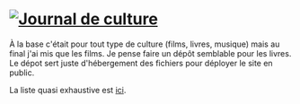 # [![Journal de culture](image.png)](https://samdmn.github.io/movies/)

À la base c'était pour tout type de culture (films, livres, musique) mais au final j'ai mis que les films. Je pense faire un dépôt semblable pour les livres. Le dépot sert juste d'hébergement des fichiers pour déployer le site en public.

La liste quasi exhaustive est [ici](https://letterboxd.com/samdmn/).